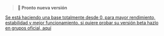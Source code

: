 > <b>🚀 Pronto nueva versión</b>

[Se está haciendo una base totalmente  desde 0, para mayor rendimiento, estabilidad y mejor funcionamiento. si quiere probar su versión beta hazlo en grupos oficial, aquí](https://chat.whatsapp.com/HNDVUxHphPzG3cJHIwCaX5)
